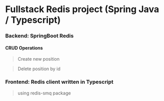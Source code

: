 # Fullstack Redis project (Spring Java / Typescript)
### Backend: SpringBoot Redis 
#### CRUD Operations
> Create new position

> Delete position by id

### Frontend: Redis client written in Typescript
> using redis-smq package